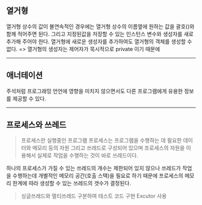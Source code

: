 <h2>열거형</h2>

열거형 상수의 값이 불연속적인 경우에는 열거형 상수의 이름옆에 원하는 값을 괄호()와 함께 적어주면 된다.
그리고 지정된값을 저장할 수 있는 인스턴스 변수와 생성자를 새로 추가해 주어야 한다.
열거형에 새로운 생성자를 추가하여도 열거형의 객체를 생성할 수 없다. => 열거형의 생성자는 제어자가 묵시적으로 private 이기 때문에

---------------------------------------------------------------------------------------------------------------------------------
<h2>애너테이션</h2>

주석처럼 프로그래밍 언언에 영향을 미치지 않으면서도 다른 프로그램에게 유용한 정보를 제공할 수 있다.

----------------------------------------------------------------------------------------------------------------------------------

<h2>프로세스와 쓰레드</h2>

>프로세스란 실행중인 프로그램
>프로세스는 프로그램을 수행하는 데 필요한 데이터와 메모리 등의 자원 그리고 쓰레드로 구성되어 있으며 
>프로세스의 자원을 이용해서 실제로 작업을 수행하는 것이 바로 쓰레드이다.

하나의 프로세스가 가질 수 있는 쓰레드의 개수는 제한되어 있지 않으나 쓰레드가 작업을 수행하는데 개별적인 메모리 공간(호출 스택)을
필요로 하기 때문에 프로세스의 메모리 한계에 따라 생성할 수 있는 쓰레드의 갯수가 결정된다.


>싱글쓰레드와 멀티쓰레드 구분하여 테스트 코드 구현 
>Excutor 사용
